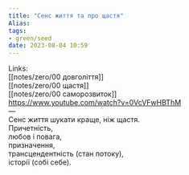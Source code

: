```yaml
---
title: "Сенс життя та про щастя"
Alias: 
tags:
- green/seed
date: 2023-08-04 10:59
---
```

Links:  
[[notes/zero/00 довголіття]]  
[[notes/zero/00 щастя]]  
[[notes/zero/00 саморозвиток]]  
https://www.youtube.com/watch?v=0VcVFwHBThM  
—  
Сенс життя шукати краще, ніж щастя.  
Причетність,  
любов і повага,  
призначення,  
трансцендентність (стан потоку),  
історії (собі себе).

